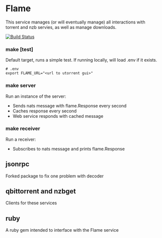 # Flame

This service manages (or will eventually manage) all interactions with
torrent and nzb servies, as well as manage downloads.

[![Build Status](https://travis-ci.org/dashotv/flame.svg?branch=master)](https://travis-ci.org/dashotv/flame)

### make [test]

Default target, runs a simple test. If running locally, will load .env if it exists.

```
# .env
export FLAME_URL="<url to utorrent gui>"
```

### make server

Run an instance of the server:

* Sends nats message with flame.Response every second
* Caches response every second
* Web service responds with cached message

### make receiver

Run a receiver:

* Subscribes to nats message and prints flame.Response

## jsonrpc

Forked package to fix one problem with decoder

## qbittorrent and nzbget

Clients for these services

## ruby

A ruby gem intended to interface with the Flame service
